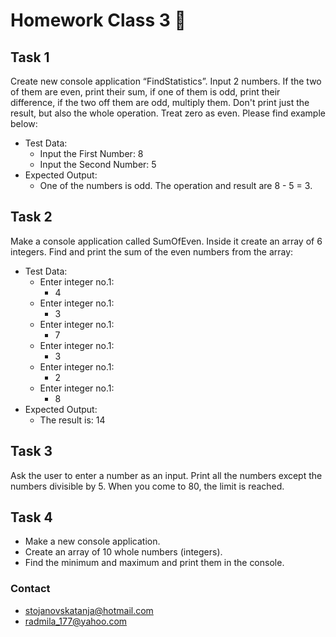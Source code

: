 # Homework Class 3 📒

## Task 1
Create new console application “FindStatistics”. Input 2 numbers. If the two of them are even, print their sum,
if one of them is odd, print their difference, if the two off them are odd, multiply them. Don't print just the result,
but also the whole operation. Treat zero as even.
Please find example below:
* Test Data:
  * Input the First Number: 8
  * Input the Second Number: 5
* Expected Output:
  *  One of the numbers is odd. The operation and result are 8 - 5 = 3.

## Task 2
Make a console application called SumOfEven. Inside it create an array of 6 integers. Find and print the sum of the even numbers from the array:
* Test Data:
  * Enter integer no.1:
    * 4
  * Enter integer no.1:
    * 3
  * Enter integer no.1:
    * 7
  * Enter integer no.1:
    * 3
  * Enter integer no.1:
    * 2
  * Enter integer no.1:
    * 8
* Expected Output:
  * The result is: 14

  
## Task 3
Ask the user to enter a number as an input. Print all the numbers except the numbers divisible by 5. When you come to 80, the limit is reached.
  
## Task 4
* Make a new console application. 
* Create an array of 10 whole numbers (integers). 
* Find the minimum and maximum and print them in the console.


### Contact
* stojanovskatanja@hotmail.com
* radmila_177@yahoo.com
